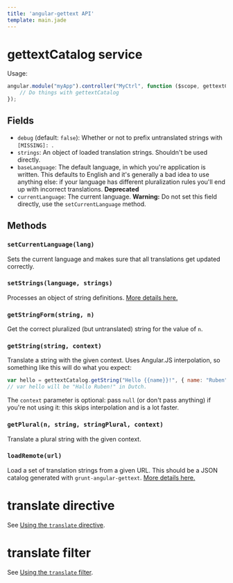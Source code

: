```yaml
---
title: 'angular-gettext API'
template: main.jade
---
```


# gettextCatalog service
Usage:

```js
angular.module("myApp").controller("MyCtrl", function ($scope, gettextCatalog) {
    // Do things with gettextCatalog
});
```

## Fields

* `debug` (default: `false`): Whether or not to prefix untranslated strings with `[MISSING]: `.
* `strings`: An object of loaded translation strings. Shouldn't be used directly.
* `baseLanguage`: The default language, in which you're application is written. This defaults to English and it's generally a bad idea to use anything else: if your language has different pluralization rules you'll end up with incorrect translations. **Deprecated**
* `currentLanguage`: The current language. **Warning:** Do not set this field directly, use the `setCurrentLanguage` method.

## Methods

### `setCurrentLanguage(lang)`
Sets the current language and makes sure that all translations get updated correctly.

### `setStrings(language, strings)`
Processes an object of string definitions. [More details here.](/dev-guide/manual-setstrings/)

### `getStringForm(string, n)`
Get the correct pluralized (but untranslated) string for the value of `n`.

### `getString(string, context)`
Translate a string with the given context. Uses Angular.JS interpolation, so something like this will do what you expect:

```js
var hello = gettextCatalog.getString("Hello {{name}}!", { name: "Ruben" });
// var hello will be "Hallo Ruben!" in Dutch.
```

The `context` parameter is optional: pass `null` (or don't pass anything) if you're not using it: this skips interpolation and is a lot faster.

### `getPlural(n, string, stringPlural, context)`
Translate a plural string with the given context.

### `loadRemote(url)`
Load a set of translation strings from a given URL. This should be a JSON catalog generated with `grunt-angular-gettext`. [More details here.](/dev-guide/lazy-loading/)

# translate directive
See [Using the `translate` directive](/dev-guide/annotate/).

# translate filter
See [Using the `translate` filter](/dev-guide/annotate/#attributes).
